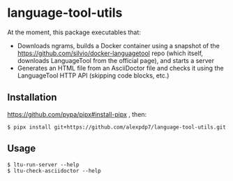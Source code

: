 # language-tool-utils

At the moment, this package executables that:

* Downloads ngrams, builds a Docker container using a snapshot of the https://github.com/silvio/docker-languagetool repo (which itself, downloads LanguageTool from the official page), and starts a server
* Generates an HTML file from an AsciiDoctor file and checks it using the LanguageTool HTTP API (skipping code blocks, etc.)

## Installation

https://github.com/pypa/pipx#install-pipx , then:

```
$ pipx install git+https://github.com/alexpdp7/language-tool-utils.git
```

## Usage

```
$ ltu-run-server --help
$ ltu-check-asciidoctor --help
```
